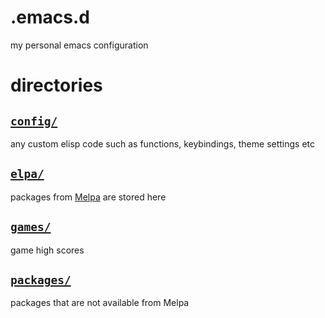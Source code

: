 # .emacs.d
my personal emacs configuration

# directories
## [`config/`](config/)
any custom elisp code such as functions, keybindings, theme settings etc

## [`elpa/`](elpa/)
packages from [Melpa](https://melpa.org/) are stored here

## [`games/`](games/)
game high scores

## [`packages/`](packages/)
packages that are not available from Melpa
